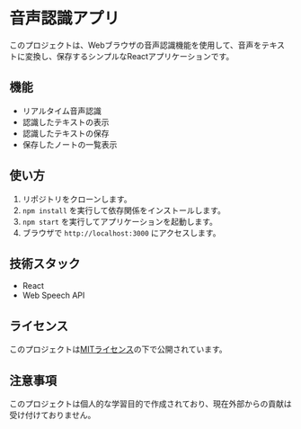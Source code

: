 # 音声認識アプリ

このプロジェクトは、Webブラウザの音声認識機能を使用して、音声をテキストに変換し、保存するシンプルなReactアプリケーションです。

## 機能

- リアルタイム音声認識
- 認識したテキストの表示
- 認識したテキストの保存
- 保存したノートの一覧表示

## 使い方

1. リポジトリをクローンします。
2. `npm install` を実行して依存関係をインストールします。
3. `npm start` を実行してアプリケーションを起動します。
4. ブラウザで `http://localhost:3000` にアクセスします。

## 技術スタック

- React
- Web Speech API

## ライセンス

このプロジェクトは[MITライセンス](LICENSE)の下で公開されています。

## 注意事項

このプロジェクトは個人的な学習目的で作成されており、現在外部からの貢献は受け付けておりません。